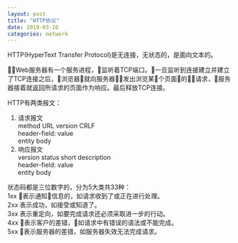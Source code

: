 ```yaml
---
layout: post
title: "HTTP协议"
date: 2019-03-10 
categories: network
---
```

HTTP(HyperText Transfer Protocol)是无连接，无状态的，是面向文本的。

Web服务器有一个服务进程，监听着TCP端口。一旦监听到连接建立并建立了TCP连接之后，浏览器就向服务器发出浏览某个页面的请求，服务器接着就返回所请求的页面作为响应。最后释放TCP连接。

HTTP有两类报文：
1. 请求报文  
    method URL version CRLF  
    header-field: value  
    entity body  
1. 响应报文  
    version status short   description    
    header-field: value   
    entity body

状态码都是三位数字的，分为5大类共33种：  
1xx 表示通知信息的，如请求收到了或正在进行处理。  
2xx 表示成功，如接受或知道了。  
3xx 表示重定向，如要完成请求还必须采取进一步的行动。   
4xx 表示客户的差错，如请求中有错误的语法或不能完成。  
5xx 表示服务器的差错，如服务器失效无法完成请求。  
